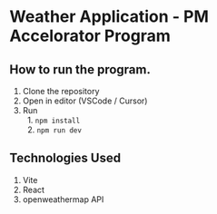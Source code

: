 # Weather Application - PM Accelorator Program

## How to run the program. 
1. Clone the repository 
2. Open in editor (VSCode / Cursor)
3. Run <br>
&nbsp; 1. ```npm install``` <br>
&nbsp; 2. ```npm run dev``` <br>

## Technologies Used
1. Vite
2. React 
3. openweathermap API
